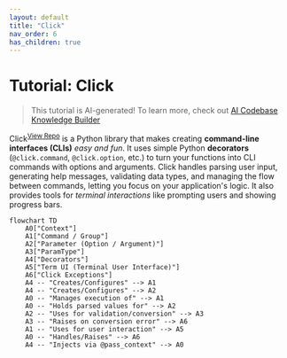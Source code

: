 ```yaml
---
layout: default
title: "Click"
nav_order: 6
has_children: true
---
```


# Tutorial: Click

> This tutorial is AI-generated! To learn more, check out [AI Codebase Knowledge Builder](https://github.com/The-Pocket/Tutorial-Codebase-Knowledge)

Click<sup>[View Repo](https://github.com/pallets/click/tree/main/src/click)</sup> is a Python library that makes creating **command-line interfaces (CLIs)** *easy and fun*.
It uses simple Python **decorators** (`@click.command`, `@click.option`, etc.) to turn your functions into CLI commands with options and arguments.
Click handles parsing user input, generating help messages, validating data types, and managing the flow between commands, letting you focus on your application's logic.
It also provides tools for *terminal interactions* like prompting users and showing progress bars.


```mermaid
flowchart TD
    A0["Context"]
    A1["Command / Group"]
    A2["Parameter (Option / Argument)"]
    A3["ParamType"]
    A4["Decorators"]
    A5["Term UI (Terminal User Interface)"]
    A6["Click Exceptions"]
    A4 -- "Creates/Configures" --> A1
    A4 -- "Creates/Configures" --> A2
    A0 -- "Manages execution of" --> A1
    A0 -- "Holds parsed values for" --> A2
    A2 -- "Uses for validation/conversion" --> A3
    A3 -- "Raises on conversion error" --> A6
    A1 -- "Uses for user interaction" --> A5
    A0 -- "Handles/Raises" --> A6
    A4 -- "Injects via @pass_context" --> A0
```

